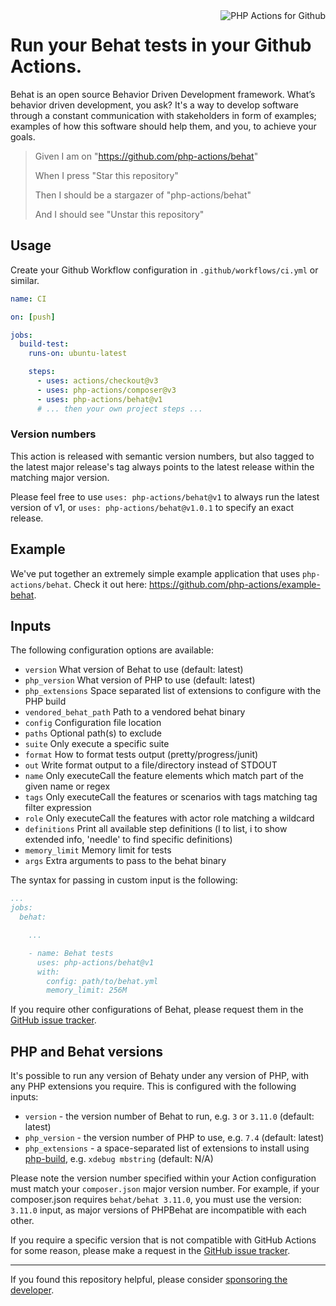 <img src="http://52.48.57.141/php-actions.png" align="right" alt="PHP Actions for Github" />

Run your Behat tests in your Github Actions.
============================================

Behat is an open source Behavior Driven Development framework. What’s behavior driven development, you ask? It's a way to develop software through a constant communication with stakeholders in form of examples; examples of how this software should help them, and you, to achieve your goals.

> Given I am on "https://github.com/php-actions/behat"
>
> When I press "Star this repository"
>
> Then I should be a stargazer of "php-actions/behat"
>
> And I should see "Unstar this repository"

Usage
-----

Create your Github Workflow configuration in `.github/workflows/ci.yml` or similar.

```yml
name: CI

on: [push]

jobs:
  build-test:
    runs-on: ubuntu-latest

    steps:
      - uses: actions/checkout@v3
      - uses: php-actions/composer@v3
      - uses: php-actions/behat@v1
      # ... then your own project steps ...
```

### Version numbers

This action is released with semantic version numbers, but also tagged to the latest major release's tag always points to the latest release within the matching major version.

Please feel free to use `uses: php-actions/behat@v1` to always run the latest version of v1, or `uses: php-actions/behat@v1.0.1` to specify an exact release.

Example
-------

We've put together an extremely simple example application that uses `php-actions/behat`. Check it out here: https://github.com/php-actions/example-behat.

Inputs
------

The following configuration options are available:

+ `version` What version of Behat to use (default: latest)
+ `php_version` What version of PHP to use (default: latest)
+ `php_extensions` Space separated list of extensions to configure with the PHP build
+ `vendored_behat_path` Path to a vendored behat binary
+ `config` Configuration file location
+ `paths` Optional path(s) to exclude
+ `suite` Only execute a specific suite
+ `format` How to format tests output (pretty/progress/junit)
+ `out` Write format output to a file/directory instead of STDOUT
+ `name` Only executeCall the feature elements which match part of the given name or regex
+ `tags` Only executeCall the features or scenarios with tags matching tag filter expression
+ `role` Only executeCall the features with actor role matching a wildcard
+ `definitions` Print all available step definitions (l to list, i to show extended info, 'needle' to find specific definitions)
+ `memory_limit` Memory limit for tests
+ `args` Extra arguments to pass to the behat binary

The syntax for passing in custom input is the following: 

```yml
...
jobs:
  behat:

    ...

    - name: Behat tests
      uses: php-actions/behat@v1
      with:
        config: path/to/behat.yml
        memory_limit: 256M
```

If you require other configurations of Behat, please request them in the [GitHub issue tracker][issues].

PHP and Behat versions
----------------------

It's possible to run any version of Behaty under any version of PHP, with any PHP extensions you require. This is configured with the following inputs:

+ `version` - the version number of Behat to run, e.g. `3` or `3.11.0` (default: latest)
+ `php_version` - the version number of PHP to use, e.g. `7.4` (default: latest)
+ `php_extensions` - a space-separated list of extensions to install using [php-build][php-build], e.g. `xdebug mbstring` (default: N/A)

Please note the version number specified within your Action configuration must match your `composer.json` major version number. For example, if your composer.json requires `behat/behat 3.11.0`, you must use the version: `3.11.0` input, as major versions of PHPBehat are incompatible with each other.

If you require a specific version that is not compatible with GitHub Actions for some reason, please make a request in the [GitHub issue tracker][issues].

***

If you found this repository helpful, please consider [sponsoring the developer][sponsor].

[issues]: https://github.com/php-actions/behat/issues
[php-build]: https://github.com/php-actions/php-build
[sponsor]: https://github.com/sponsors/g105b
